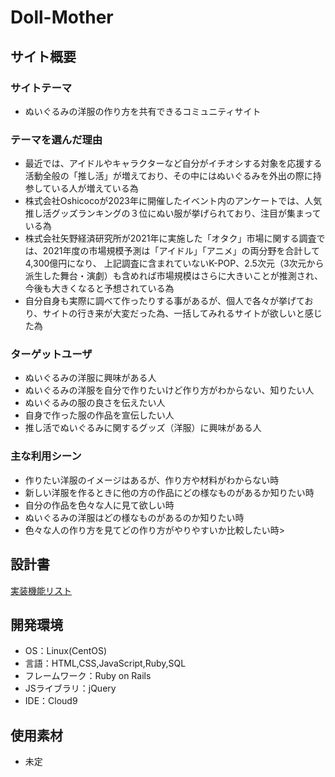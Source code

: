 
# Doll-Mother

## サイト概要
### サイトテーマ
- ぬいぐるみの洋服の作り方を共有できるコミュニティサイト

### テーマを選んだ理由
- 最近では、アイドルやキャラクターなど自分がイチオシする対象を応援する活動全般の「推し活」が増えており、その中にはぬいぐるみを外出の際に持参している人が増えている為
- 株式会社Oshicocoが2023年に開催したイベント内のアンケートでは、人気推し活グッズランキングの３位にぬい服が挙げられており、注目が集まっている為
- 株式会社矢野経済研究所が2021年に実施した「オタク」市場に関する調査では、2021年度の市場規模予測は「アイドル」「アニメ」の両分野を合計して4,300億円になり、
 上記調査に含まれていないK-POP、2.5次元（3次元から派生した舞台・演劇）も含めれば市場規模はさらに大きいことが推測され、今後も大きくなると予想されている為
- 自分自身も実際に調べて作ったりする事があるが、個人で各々が挙げており、サイトの行き来が大変だった為、一括してみれるサイトが欲しいと感じた為

### ターゲットユーザ
- ぬいぐるみの洋服に興味がある人
- ぬいぐるみの洋服を自分で作りたいけど作り方がわからない、知りたい人
- ぬいぐるみの服の良さを伝えたい人
- 自身で作った服の作品を宣伝したい人
- 推し活でぬいぐるみに関するグッズ（洋服）に興味がある人

### 主な利用シーン
- 作りたい洋服のイメージはあるが、作り方や材料がわからない時
- 新しい洋服を作るときに他の方の作品にどの様なものがあるか知りたい時
- 自分の作品を色々な人に見て欲しい時
- ぬいぐるみの洋服はどの様なものがあるのか知りたい時
- 色々な人の作り方を見てどの作り方がやりやすいか比較したい時>

## 設計書

 [実装機能リスト](https://docs.google.com/spreadsheets/d/1GEw0jrcRqWSY9eZmwAGEBelFGRvYBqucBZ8aS_YXnNo/edit?usp=sharing)

## 開発環境
- OS：Linux(CentOS)
- 言語：HTML,CSS,JavaScript,Ruby,SQL
- フレームワーク：Ruby on Rails
- JSライブラリ：jQuery
- IDE：Cloud9

## 使用素材
- 未定


